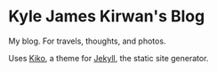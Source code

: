# Kyle James Kirwan's Blog

My blog. For travels, thoughts, and photos.

Uses [Kiko](http://github.com/gfjaru/Kiko), a theme for [Jekyll](http://jekyllrb.com), the static site generator.